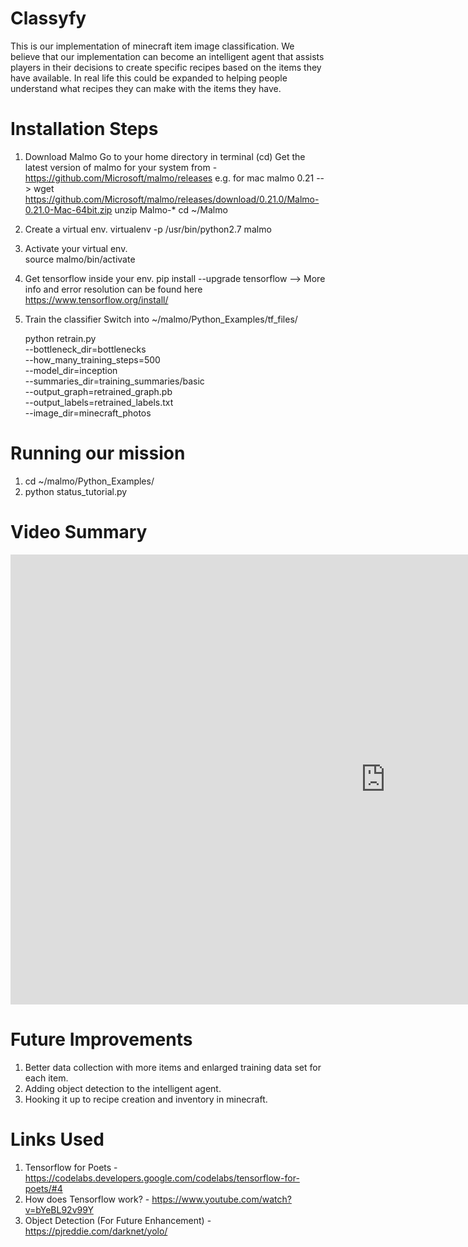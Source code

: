 # Classyfy
This is our implementation of minecraft item image classification. We believe that our implementation can become an intelligent agent that assists players in their decisions to create specific recipes based on the items they have available. 
In real life this could be expanded to helping people understand what recipes they can make with the items they have. 

# Installation Steps
1. Download Malmo
    Go to your home directory in terminal (cd)
    Get the latest version of malmo for your system from - https://github.com/Microsoft/malmo/releases
      e.g. for mac malmo 0.21 --> wget https://github.com/Microsoft/malmo/releases/download/0.21.0/Malmo-0.21.0-Mac-64bit.zip
    unzip Malmo-*
    cd ~/Malmo
2. Create a virtual env.
    virtualenv -p /usr/bin/python2.7 malmo
3. Activate your virtual env.  
    source malmo/bin/activate
4. Get tensorflow inside your env.
    pip install --upgrade tensorflow   --> More info and error resolution can be found here https://www.tensorflow.org/install/
5. Train the classifier
    Switch into ~/malmo/Python_Examples/tf_files/

    python retrain.py \
  --bottleneck_dir=bottlenecks \
  --how_many_training_steps=500 \
  --model_dir=inception \
  --summaries_dir=training_summaries/basic \
  --output_graph=retrained_graph.pb \
  --output_labels=retrained_labels.txt \
  --image_dir=minecraft_photos
    

# Running our mission
1. cd ~/malmo/Python_Examples/
2. python status_tutorial.py

# Video Summary 
<iframe width="1200" height="720" src="https://www.youtube.com/embed/d5n6dN1qB6s" frameborder="0" allowfullscreen></iframe>

# Future Improvements
1. Better data collection with more items and enlarged training data set for each item.
2. Adding object detection to the intelligent agent.
3. Hooking it up to recipe creation and inventory in minecraft. 


# Links Used
1. Tensorflow for Poets - https://codelabs.developers.google.com/codelabs/tensorflow-for-poets/#4
2. How does Tensorflow work? - https://www.youtube.com/watch?v=bYeBL92v99Y
3. Object Detection (For Future Enhancement) - https://pjreddie.com/darknet/yolo/

